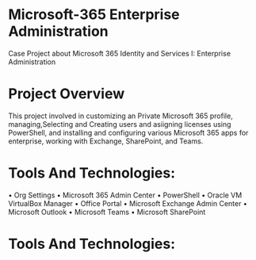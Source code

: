 # Microsoft-365 Enterprise Administration
Case Project about Microsoft 365 Identity and Services I: Enterprise Administration
#  Project Overview
This project involved in customizing an Private Microsoft 365 profile, managing,Selecting and Creating users and asiigning  licenses using PowerShell, and installing and configuring various Microsoft 365 apps for enterprise, working with Exchange, SharePoint, and Teams.
#  Tools And Technologies:
• Org Settings
• Microsoft 365 Admin Center
• PowerShell
• Oracle VM VirtualBox Manager
• Office Portal
• Microsoft Exchange Admin Center
• Microsoft Outlook
• Microsoft Teams
• Microsoft SharePoint
#  Tools And Technologies:
 


